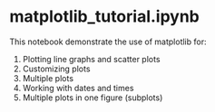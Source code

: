 <h1>matplotlib_tutorial.ipynb</h1>
This notebook demonstrate the use of matplotlib for:

1. Plotting line graphs and scatter plots
2. Customizing plots
3. Multiple plots
4. Working with dates and times
5. Multiple plots in one figure (subplots)
